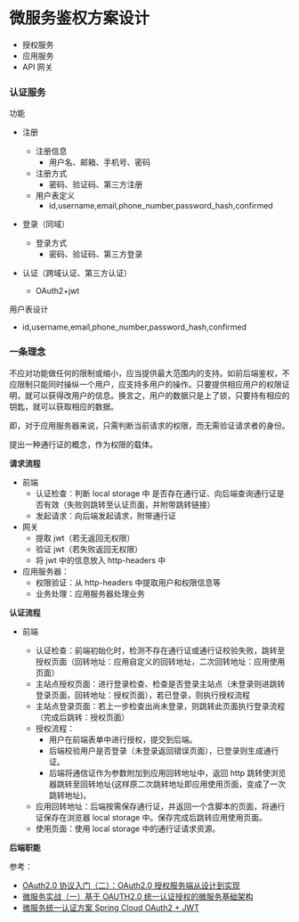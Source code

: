 # 微服务鉴权方案设计

- 授权服务
- 应用服务
- API 网关

### 认证服务

功能

- 注册
  - 注册信息
    - 用户名、邮箱、手机号、密码
  - 注册方式
    - 密码、验证码、第三方注册
  - 用户表定义
    - id,username,email,phone_number,password_hash,confirmed
- 登录（同域）

  - 登录方式
    - 密码、验证码、第三方登录

- 认证（跨域认证、第三方认证）
  - OAuth2+jwt

用户表设计

- id,username,email,phone_number,password_hash,confirmed

### 一条理念

不应对功能做任何的限制或缩小，应当提供最大范围内的支持。如前后端鉴权，不应限制只能同时操纵一个用户，应支持多用户的操作。只要提供相应用户的权限证明，就可以获得改用户的信息。换言之，用户的数据只是上了锁，只要持有相应的钥匙，就可以获取相应的数据。

即，对于应用服务器来说，只需判断当前请求的权限，而无需验证请求者的身份。

提出一种通行证的概念，作为权限的载体。

**请求流程**

- 前端
  - 认证检查：判断 local storage 中 是否存在通行证、向后端查询通行证是否有效（失败则跳转至认证页面，并附带跳转链接）
  - 发起请求：向后端发起请求，附带通行证
- 网关
  - 提取 jwt（若无返回无权限）
  - 验证 jwt（若失败返回无权限）
  - 将 jwt 中的信息放入 http-headers 中
- 应用服务器：
  - 权限验证：从 http-headers 中提取用户和权限信息等
  - 业务处理：应用服务器处理业务

**认证流程**

- 前端

  - 认证检查：前端初始化时，检测不存在通行证或通行证校验失败，跳转至授权页面（回转地址：应用自定义的回转地址，二次回转地址：应用使用页面）
  - 主站点授权页面：进行登录检查、检查是否登录主站点（未登录则进跳转登录页面，回转地址：授权页面），若已登录，则执行授权流程
  - 主站点登录页面：若上一步检查出尚未登录，则跳转此页面执行登录流程（完成后跳转：授权页面）
  - 授权流程：
    - 用户在前端表单中进行授权，提交到后端。
    - 后端校验用户是否登录（未登录返回错误页面），已登录则生成通行证。
    - 后端将通信证作为参数附加到应用回转地址中，返回 http 跳转使浏览器跳转至回转地址(这样原二次跳转地址即应用使用页面，变成了一次跳转地址)。
  - 应用回转地址：后端按需保存通行证，并返回一个含脚本的页面，将通行证保存在浏览器 local storage 中。保存完成后跳转应用使用页面。
  - 使用页面：使用 local storage 中的通行证请求资源。

**后端职能**

参考：

- [OAuth2.0 协议入门（二）：OAuth2.0 授权服务端从设计到实现](https://juejin.cn/post/6844903668861534215)
- [微服务实战（一）基于 OAUTH2.0 统一认证授权的微服务基础架构](https://blog.csdn.net/w1054993544/article/details/78932614)
- [微服务统⼀认证⽅案 Spring Cloud OAuth2 + JWT](https://juejin.cn/post/6855302923996856334)

```

```
